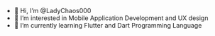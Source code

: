 - 👋 Hi, I’m @LadyChaos000
- 👀 I’m interested in Mobile Application Development and UX design
- 🌱 I’m currently learning Flutter and Dart Programming Language

<!---
LadyChaos000/LadyChaos000 is a ✨ special ✨ repository because its `README.md` (this file) appears on your GitHub profile.
You can click the Preview link to take a look at your changes.
--->
